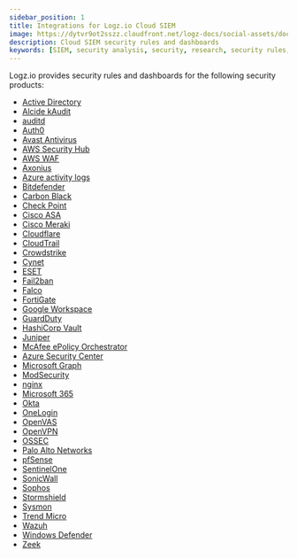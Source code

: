 ```yaml
---
sidebar_position: 1
title: Integrations for Logz.io Cloud SIEM
image: https://dytvr9ot2sszz.cloudfront.net/logz-docs/social-assets/docs-social.jpg
description: Cloud SIEM security rules and dashboards
keywords: [SIEM, security analysis, security, research, security rules, Security information]
---
```



<!-- 
{% for doc in site.security-sources %}
* [{{doc.data-source}}]({{doc.url}})
{%- endfor -%}
-->

Logz.io provides security rules and dashboards for the following security products:


* [Active Directory](https://docs.logz.io/shipping/security-sources/active-directory-winserver.html)
* [Alcide kAudit](https://docs.logz.io/shipping/security-sources/alcide.html)
* [auditd](https://docs.logz.io/shipping/security-sources/auditd.html)
* [Auth0](https://docs.logz.io/shipping/security-sources/auth0.html)
* [Avast Antivirus](https://docs.logz.io/shipping/security-sources/avast.html)
* [AWS Security Hub](https://docs.logz.io/shipping/security-sources/aws-security-hub.html)
* [AWS WAF](https://docs.logz.io/shipping/security-sources/aws-waf.html)
* [Axonius](https://docs.logz.io/shipping/security-sources/axonius.html)
* [Azure activity logs](https://docs.logz.io/shipping/security-sources/azure-activity-logs.html)
* [Bitdefender](https://docs.logz.io/shipping/security-sources/bitdefender.html)
* [Carbon Black](https://docs.logz.io/shipping/security-sources/carbon-black.html)
* [Check Point](https://docs.logz.io/shipping/security-sources/check-point.html)
* [Cisco ASA](https://docs.logz.io/shipping/security-sources/cisco-asa.html)
* [Cisco Meraki](https://docs.logz.io/shipping/security-sources/cisco-meraki.html)
* [Cloudflare](https://docs.logz.io/shipping/security-sources/cloudflare.html)
* [CloudTrail](https://docs.logz.io/shipping/security-sources/cloudtrail.html)
* [Crowdstrike](https://docs.logz.io/shipping/security-sources/crowdstrike.html)
* [Cynet](https://docs.logz.io/shipping/security-sources/cynet.html)
* [ESET](https://docs.logz.io/shipping/security-sources/eset.html)
* [Fail2ban](https://docs.logz.io/shipping/security-sources/fail2ban.html)
* [Falco](https://docs.logz.io/shipping/security-sources/falco.html)
* [FortiGate](https://docs.logz.io/shipping/security-sources/fortigate.html)
* [Google Workspace](https://docs.logz.io/shipping/security-sources/gsuite.html)
* [GuardDuty](https://docs.logz.io/shipping/security-sources/guardduty.html)
* [HashiCorp Vault](https://docs.logz.io/shipping/security-sources/hashicorp-vault.html)
* [Juniper](https://docs.logz.io/shipping/security-sources/juniper-srx.html)
* [McAfee ePolicy Orchestrator](https://docs.logz.io/shipping/security-sources/mcafee-epolicy-orchestrator.html)
* [Azure Security Center](https://docs.logz.io/shipping/security-sources/microsoft-graph-asc.html)
* [Microsoft Graph](https://docs.logz.io/shipping/security-sources/microsoft-graph.html)
* [ModSecurity](https://docs.logz.io/shipping/security-sources/modsecurity.html)
* [nginx](https://docs.logz.io/shipping/security-sources/nginx.html)
* [Microsoft 365](https://docs.logz.io/shipping/security-sources/office365.html)
* [Okta](https://docs.logz.io/shipping/security-sources/okta.html)
* [OneLogin](https://docs.logz.io/shipping/security-sources/onelogin.html)
* [OpenVAS](https://docs.logz.io/shipping/security-sources/openvas.html)
* [OpenVPN](https://docs.logz.io/shipping/security-sources/openvpn.html)
* [OSSEC](https://docs.logz.io/shipping/security-sources/ossec.html)
* [Palo Alto Networks](https://docs.logz.io/shipping/security-sources/palo-alto-networks.html)
* [pfSense](https://docs.logz.io/shipping/security-sources/pfsense.html)
* [SentinelOne](https://docs.logz.io/shipping/security-sources/sentinelone.html)
* [SonicWall](https://docs.logz.io/shipping/security-sources/sonicwall.html)
* [Sophos](https://docs.logz.io/shipping/security-sources/sophos.html)
* [Stormshield](https://docs.logz.io/shipping/security-sources/stormshield.html)
* [Sysmon](https://docs.logz.io/shipping/security-sources/sysmon.html)
* [Trend Micro](https://docs.logz.io/shipping/security-sources/trendmicro.html)
* [Wazuh](https://docs.logz.io/shipping/security-sources/wazuh.html)
* [Windows Defender](https://docs.logz.io/shipping/security-sources/windows-defender.html)
* [Zeek](https://docs.logz.io/shipping/security-sources/zeek.html)